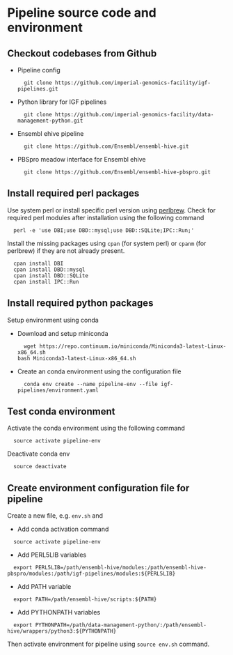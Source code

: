 # Pipeline source code and environment

## Checkout codebases from Github

* Pipeline config
  <pre><code>  git clone https://github.com/imperial-genomics-facility/igf-pipelines.git  </code></pre>

* Python library for IGF pipelines
  <pre><code>  git clone https://github.com/imperial-genomics-facility/data-management-python.git  </code></pre>

* Ensembl ehive pipeline
  <pre><code>  git clone https://github.com/Ensembl/ensembl-hive.git  </code></pre>

* PBSpro meadow interface for Ensembl ehive
  <pre><code>  git clone https://github.com/Ensembl/ensembl-hive-pbspro.git  </code></pre>

## Install required perl packages

Use system perl or install specific perl version using [perlbrew](https://perlbrew.pl/). Check for required perl modules after installation using the following command
  <pre><code>  perl -e 'use DBI;use DBD::mysql;use DBD::SQLite;IPC::Run;'  </code></pre>

Install the missing packages using `cpan` (for system perl) or `cpanm` (for perlbrew) if they are not already present.
<pre><code>  cpan install DBI
  cpan install DBD::mysql
  cpan install DBD::SQLite
  cpan install IPC::Run  
</code></pre>


## Install required python packages

Setup environment using conda

* Download and setup miniconda
  <pre><code>  wget https://repo.continuum.io/miniconda/Miniconda3-latest-Linux-x86_64.sh
  bash Miniconda3-latest-Linux-x86_64.sh  </code></pre>

* Create an conda environment using the configuration file
  <pre><code>  conda env create --name pipeline-env --file igf-pipelines/environment.yaml  </code></pre>

## Test conda environment

Activate the conda environment using the following command
  <pre><code>  source activate pipeline-env  </code></pre>

Deactivate conda env
  <pre><code>  source deactivate  </code></pre>

## Create environment configuration file for pipeline

Create a new file, e.g. `env.sh` and 

 *  Add conda activation command
  <pre><code>  source activate pipeline-env  </code></pre>
  
 * Add PERL5LIB variables
  <pre><code>  export PERL5LIB=/path/ensembl-hive/modules:/path/ensembl-hive-pbspro/modules:/path/igf-pipelines/modules:${PERL5LIB}  </code></pre>
  
  * Add PATH variable
  <pre><code>  export PATH=/path/ensembl-hive/scripts:${PATH}  </code></pre>
  
  * Add PYTHONPATH variables
  <pre><code>  export PYTHONPATH=/path/data-management-python/:/path/ensembl-hive/wrappers/python3:${PYTHONPATH}  </code></pre>

Then activate environment for pipeline using `source env.sh` command.
